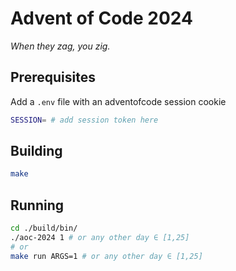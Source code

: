 # Advent of Code 2024

_When they zag, you zig._

## Prerequisites

Add a `.env` file with an adventofcode session cookie

```bash
SESSION= # add session token here
```

## Building

```bash
make
```

## Running

```bash
cd ./build/bin/
./aoc-2024 1 # or any other day ∈ [1,25]
# or
make run ARGS=1 # or any other day ∈ [1,25]
```
